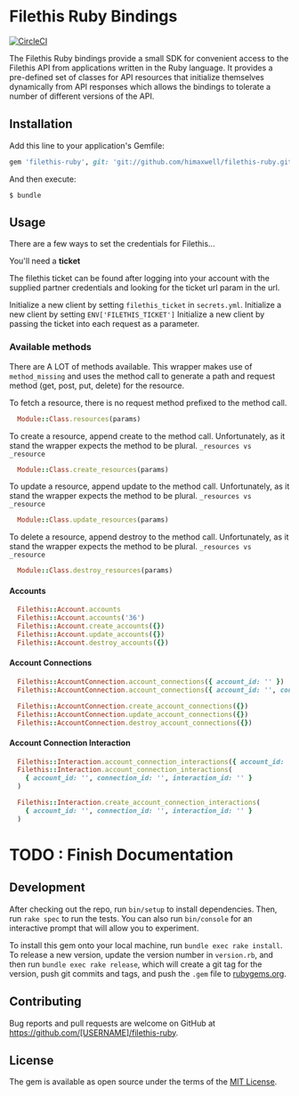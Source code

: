 # Filethis Ruby Bindings
[![CircleCI](https://circleci.com/gh/himaxwell/filethis-ruby/tree/master.svg?style=svg&circle-token=504daabdceb5219040794459a40abb5689d13fc1)](https://circleci.com/gh/himaxwell/filethis-ruby/tree/master)

The Filethis Ruby bindings provide a small SDK for convenient access to the Filethis API from applications written in the Ruby language. It provides a pre-defined set of classes for API resources that initialize themselves dynamically from API responses which allows the bindings to tolerate a number of different versions of the API.

## Installation

Add this line to your application's Gemfile:

```ruby
gem 'filethis-ruby', git: 'git://github.com/himaxwell/filethis-ruby.git'
```

And then execute:

    $ bundle

## Usage

There are a few ways to set the credentials for Filethis...

You'll need a **ticket**

The filethis ticket can be found after logging into your account with the supplied partner credentials and looking for the ticket url param in the url.

Initialize a new client by setting `filethis_ticket` in `secrets.yml`.
Initialize a new client by setting `ENV['FILETHIS_TICKET']`
Initialize a new client by passing the ticket into each request as a parameter.

### Available methods

There are A LOT of methods available. This wrapper makes use of `method_missing` and uses the method call to generate a path and request method (get, post, put, delete) for the resource.

To fetch a resource, there is no request method prefixed to the method call.

```ruby
  Module::Class.resources(params)
```

To create a resource, append create to the method call. Unfortunately, as it stand the wrapper expects the method to be plural. `_resources vs _resource`

```ruby
  Module::Class.create_resources(params)
```

To update a resource, append update to the method call. Unfortunately, as it stand the wrapper expects the method to be plural. `_resources vs _resource`

```ruby
  Module::Class.update_resources(params)
```

To delete a resource, append destroy to the method call. Unfortunately, as it stand the wrapper expects the method to be plural. `_resources vs _resource`

```ruby
  Module::Class.destroy_resources(params)
```

#### Accounts

```ruby
  Filethis::Account.accounts
  Filethis::Account.accounts('36')
  Filethis::Account.create_accounts({})
  Filethis::Account.update_accounts({})
  Filethis::Account.destroy_accounts({})
```

#### Account Connections

```ruby
  Filethis::AccountConnection.account_connections({ account_id: '' })
  Filethis::AccountConnection.account_connections({ account_id: '', connection_id: '' })

  Filethis::AccountConnection.create_account_connections({})
  Filethis::AccountConnection.update_account_connections({})
  Filethis::AccountConnection.destroy_account_connections({})
```

#### Account Connection Interaction

```ruby
  Filethis::Interaction.account_connection_interactions({ account_id: '', connection_id: '' })
  Filethis::Interaction.account_connection_interactions(
    { account_id: '', connection_id: '', interaction_id: '' }
  )

  Filethis::Interaction.create_account_connection_interactions(
    { account_id: '', connection_id: '', interaction_id: '' }
  )
```

# TODO : Finish Documentation


## Development

After checking out the repo, run `bin/setup` to install dependencies. Then, run `rake spec` to run the tests. You can also run `bin/console` for an interactive prompt that will allow you to experiment.

To install this gem onto your local machine, run `bundle exec rake install`. To release a new version, update the version number in `version.rb`, and then run `bundle exec rake release`, which will create a git tag for the version, push git commits and tags, and push the `.gem` file to [rubygems.org](https://rubygems.org).

## Contributing

Bug reports and pull requests are welcome on GitHub at https://github.com/[USERNAME]/filethis-ruby.


## License

The gem is available as open source under the terms of the [MIT License](http://opensource.org/licenses/MIT).

